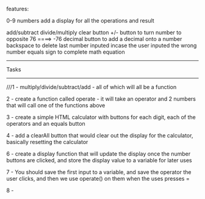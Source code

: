 features:

0-9 numbers
add a display for all the operations and result

add/subtract
divide/multiply
clear button
+/- button to turn number to opposite 76 ====> -76
decimal button to add a decimal onto a number
backspace to delete last number inputed incase the user inputed the wrong number
equals sign to complete math equation

______________________________________________________________________________________________________________________________________________________________

Tasks
______________________________________________________________________________________________________________________________________________________________

///1 - multiply/divide/subtract/add - all of which will all be a function

2 - create a function called operate - it will take an operator and 2 numbers that will call one of the functions above

3 - create a simple HTML calculator with buttons for each digit, each of the operators and an equals button

4 - add a clearAll button that would clear out the display for the calculator, basically resetting the calculator

6 - create a display function that will update the display once the number buttons are clicked, and store the display value to a variable for later uses

7 - You should save the first input to a variable, and save the operator the user clicks, and then we use operate() on them when the uses presses =

8 - 